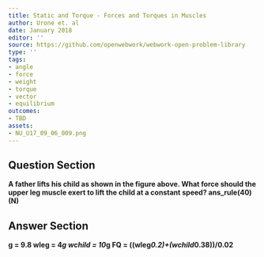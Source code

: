 ```yaml
---
title: Static and Torque - Forces and Torques in Muscles
author: Urone et. al
date: January 2018
editor: ''
source: https://github.com/openwebwork/webwork-open-problem-library
type: ''
tags:
- angle
- force
- weight
- torque
- vector
- equilibrium
outcomes:
- TBD
assets:
- NU_U17_09_06_009.png
---
```


## Question Section 

<b>
A father lifts his child as shown in the figure above. What force should the upper leg muscle
exert to lift the child at a constant speed?
ans_rule(40)(N)


## Answer Section

g = 9.8
wleg = 4*g
wchild = 10*g
FQ = ((wleg*0.2)+(wchild*0.38))/0.02